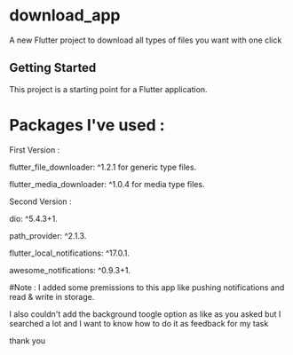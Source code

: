 # download_app

A new Flutter project to download all types of files you want with one click

## Getting Started

This project is a starting point for a Flutter application.

# Packages I've used :
First Version :

flutter_file_downloader: ^1.2.1 for generic type files.

flutter_media_downloader: ^1.0.4 for media type files.

Second Version : 

dio: ^5.4.3+1.

path_provider: ^2.1.3.

flutter_local_notifications: ^17.0.1.

awesome_notifications: ^0.9.3+1.

#Note :
I added some premissions to this app like pushing notifications and read & write in storage.

I also couldn't add the background toogle option as like as you asked but I searched a lot and I want to know how to do it as feedback for my task 

thank you





